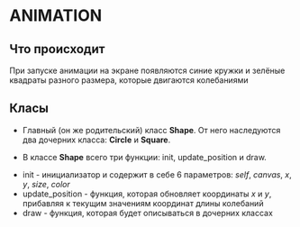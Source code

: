 # ANIMATION

## Что происходит
При запуске анимации на экране появляются синие кружки и зелёные квадраты разного размера, которые двигаются колебаниями

## Класы
* Главный (он же родительский) класс **Shape**. От него наследуются два дочерних класса: **Circle** и **Square**.
+ В классе **Shape** всего три функции: init, update_position и draw.
- init - инициализатор и содержит в себе 6 параметров: *self*, *canvas*, *x*, *y*, *size*, *color*
- update_position - функция, которая обновляет координаты *x* и *y*, прибавляя к текущим значениям координат длины колебаний
- draw - функция, которая будет описываться в дочерних классах